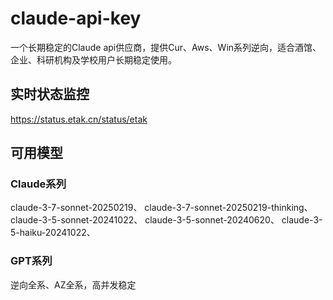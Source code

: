 # claude-api-key
一个长期稳定的Claude api供应商，提供Cur、Aws、Win系列逆向，适合酒馆、企业、科研机构及学校用户长期稳定使用。

## 实时状态监控
https://status.etak.cn/status/etak

## 可用模型
### Claude系列
claude-3-7-sonnet-20250219、
claude-3-7-sonnet-20250219-thinking、
claude-3-5-sonnet-20241022、
claude-3-5-sonnet-20240620、
claude-3-5-haiku-20241022、

### GPT系列
逆向全系、AZ全系，高并发稳定
